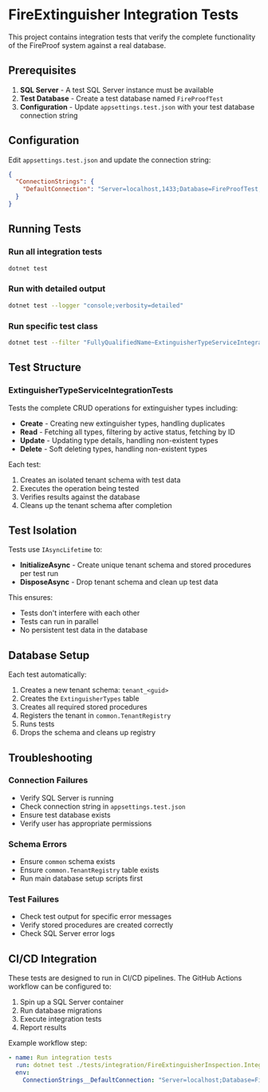 # FireExtinguisher Integration Tests

This project contains integration tests that verify the complete functionality of the FireProof system against a real database.

## Prerequisites

1. **SQL Server** - A test SQL Server instance must be available
2. **Test Database** - Create a test database named `FireProofTest`
3. **Configuration** - Update `appsettings.test.json` with your test database connection string

## Configuration

Edit `appsettings.test.json` and update the connection string:

```json
{
  "ConnectionStrings": {
    "DefaultConnection": "Server=localhost,1433;Database=FireProofTest;User Id=sa;Password=YourPassword;..."
  }
}
```

## Running Tests

### Run all integration tests
```bash
dotnet test
```

### Run with detailed output
```bash
dotnet test --logger "console;verbosity=detailed"
```

### Run specific test class
```bash
dotnet test --filter "FullyQualifiedName~ExtinguisherTypeServiceIntegrationTests"
```

## Test Structure

### ExtinguisherTypeServiceIntegrationTests

Tests the complete CRUD operations for extinguisher types including:
- **Create** - Creating new extinguisher types, handling duplicates
- **Read** - Fetching all types, filtering by active status, fetching by ID
- **Update** - Updating type details, handling non-existent types
- **Delete** - Soft deleting types, handling non-existent types

Each test:
1. Creates an isolated tenant schema with test data
2. Executes the operation being tested
3. Verifies results against the database
4. Cleans up the tenant schema after completion

## Test Isolation

Tests use `IAsyncLifetime` to:
- **InitializeAsync** - Create unique tenant schema and stored procedures per test run
- **DisposeAsync** - Drop tenant schema and clean up test data

This ensures:
- Tests don't interfere with each other
- Tests can run in parallel
- No persistent test data in the database

## Database Setup

Each test automatically:
1. Creates a new tenant schema: `tenant_<guid>`
2. Creates the `ExtinguisherTypes` table
3. Creates all required stored procedures
4. Registers the tenant in `common.TenantRegistry`
5. Runs tests
6. Drops the schema and cleans up registry

## Troubleshooting

### Connection Failures
- Verify SQL Server is running
- Check connection string in `appsettings.test.json`
- Ensure test database exists
- Verify user has appropriate permissions

### Schema Errors
- Ensure `common` schema exists
- Ensure `common.TenantRegistry` table exists
- Run main database setup scripts first

### Test Failures
- Check test output for specific error messages
- Verify stored procedures are created correctly
- Check SQL Server error logs

## CI/CD Integration

These tests are designed to run in CI/CD pipelines. The GitHub Actions workflow can be configured to:
1. Spin up a SQL Server container
2. Run database migrations
3. Execute integration tests
4. Report results

Example workflow step:
```yaml
- name: Run integration tests
  run: dotnet test ./tests/integration/FireExtinguisherInspection.IntegrationTests
  env:
    ConnectionStrings__DefaultConnection: "Server=localhost;Database=FireProofTest;..."
```
